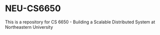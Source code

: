# NEU-CS6650
This is a repository for CS 6650 - Building a Scalable Distributed System at Northeastern University